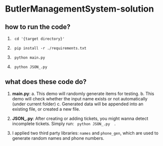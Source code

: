
# ButlerManagementSystem-solution

## how to run the code?

1. ```  cd '{target directory}'   ```

2. ```  pip install -r ./requirements.txt   ```

3. ```  python main.py   ```

4. ```  python JSON_.py   ```

## what does these code do?

1. **main.py**: a. This demo will randomly generate items for testing. b. This demo will check whether the input name exists or not automatically (under current folder) c. Generated data will be appended into an existing file, or created a new file.


2. **JSON_.py**: After creating or adding tickets, you might wanna detect incomplete tickets. Simply run:  ```  python JSON_.py   ```.

3. I applied two third party libraries: ```names``` and ```phone_gen```, which are used to generate random names and phone numbers.
